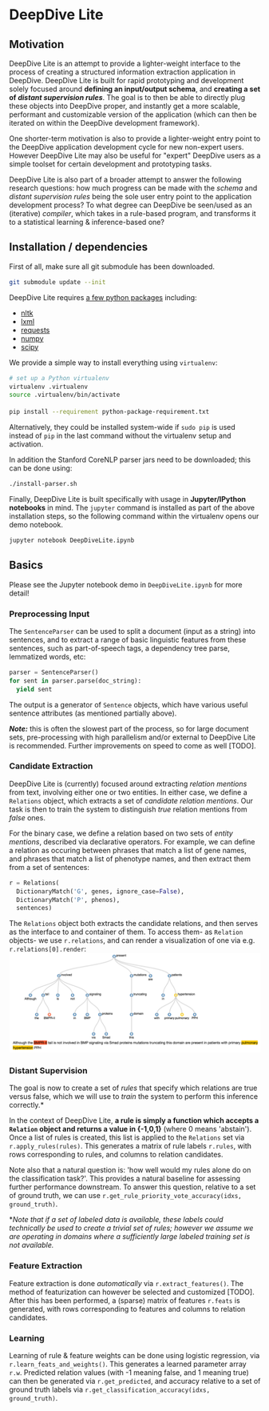 # DeepDive Lite

## Motivation
DeepDive Lite is an attempt to provide a lighter-weight interface to the process of creating a structured information extraction application in DeepDive.  DeepDive Lite is built for rapid prototyping and development solely focused around **defining an input/output schema**, and **creating a set of _distant supervision rules_**.  The goal is to then be able to directly plug these objects into DeepDive proper, and instantly get a more scalable, performant and customizable version of the application (which can then be iterated on within the DeepDive development framework).

One shorter-term motivation is also to provide a lighter-weight entry point to the DeepDive application development cycle for new non-expert users.  However DeepDive Lite may also be useful for "expert" DeepDive users as a simple toolset for certain development and prototyping tasks.

DeepDive Lite is also part of a broader attempt to answer the following research questions: how much progress can be made with the _schema_ and _distant supervision rules_ being the sole user entry point to the application development process?  To what degree can DeepDive be seen/used as an (iterative) _compiler_, which takes in a rule-based program, and transforms it to a statistical learning & inference-based one?

## Installation / dependencies

<!-- TODO these manual instruction could be abstracted away with a simple launcher script, that takes as input a ipynb and simply opens it after any necessary setup.. -->

First of all, make sure all git submodule has been downloaded.

```bash
git submodule update --init
```

DeepDive Lite requires [a few python packages](python-package-requirement.txt) including:

* [nltk](http://www.nltk.org/install.html)
* [lxml](http://lxml.de/installation.html)
* [requests](http://docs.python-requests.org/en/master/user/install/#install)
* [numpy](http://docs.scipy.org/doc/numpy-1.10.1/user/install.html)
* [scipy](http://www.scipy.org/install.html)

We provide a simple way to install everything using `virtualenv`:

```bash
# set up a Python virtualenv
virtualenv .virtualenv
source .virtualenv/bin/activate

pip install --requirement python-package-requirement.txt
```

Alternatively, they could be installed system-wide if `sudo pip` is used instead of `pip` in the last command without the virtualenv setup and activation.

In addition the Stanford CoreNLP parser jars need to be downloaded; this can be done using:
```bash
./install-parser.sh
```

Finally, DeepDive Lite is built specifically with usage in **Jupyter/IPython notebooks** in mind.
The `jupyter` command is installed as part of the above installation steps, so the following command within the virtualenv opens our demo notebook.

```bash
jupyter notebook DeepDiveLite.ipynb
```

## Basics
Please see the Jupyter notebook demo in `DeepDiveLite.ipynb` for more detail!

### Preprocessing Input
The `SentenceParser` can be used to split a document (input as a string) into sentences, and to extract a range of basic linguistic features from these sentences, such as part-of-speech tags, a dependency tree parse, lemmatized words, etc:
```python
parser = SentenceParser()
for sent in parser.parse(doc_string):
  yield sent
```

The output is a generator of `Sentence` objects, which have various useful sentence attributes (as mentioned partially above).

**_Note:_** this is often the slowest part of the process, so for large document sets, pre-processing with high parallelism and/or external to DeepDive Lite is recommended.  Further improvements on speed to come as well [TODO].


### Candidate Extraction
DeepDive Lite is (currently) focused around extracting _relation mentions_ from text, involving either one or two entities.  In either case, we define a `Relations` object, which extracts a set of _candidate relation mentions_.  Our task is then to train the system to distinguish _true_ relation mentions from _false_ ones.

For the binary case, we define a relation based on two sets of _entity mentions_, described via declarative operators.  For example, we can define a relation as occuring between phrases that match a list of gene names, and phrases that match a list of phenotype names, and then extract them from a set of sentences:
```python
r = Relations(
  DictionaryMatch('G', genes, ignore_case=False),
  DictionaryMatch('P', phenos),
  sentences)
```
The `Relations` object both extracts the candidate relations, and then serves as the interface to and container of them.  To access them- as `Relation` objects- we use `r.relations`, and can render a visualization of one via e.g. `r.relations[0].render`:
![rendered-relation](rel_tree.png)

### Distant Supervision
The goal is now to create a set of _rules_ that specify which relations are true versus false, which we will use to _train_ the system to perform this inference correctly.*

In the context of DeepDive Lite, **a rule is simply a function which accepts a `Relation` object and returns a value in {-1,0,1}** (where 0 means 'abstain').  Once a list of rules is created, this list is applied to the `Relations` set via `r.apply_rules(rules)`.  This generates a matrix of rule labels `r.rules`, with rows corresponding to rules, and columns to relation candidates.

Note also that a natural question is: 'how well would my rules alone do on the classification task?'.  This provides a natural baseline for assessing  further performance downstream.  To answer this question, relative to a set of ground truth, we can use `r.get_rule_priority_vote_accuracy(idxs, ground_truth)`.

*_Note that if a set of labeled data is available, these labels could technically be used to create a trivial set of rules; however we assume we are operating in domains where a sufficiently large labeled training set is not available._

### Feature Extraction
Feature extraction is done _automatically_ via `r.extract_features()`.  The method of featurization can however be selected and customized [TODO].  After this has been performed, a (sparse) matrix of features `r.feats` is generated, with rows corresponding to features and columns to relation candidates.

### Learning
Learning of rule & feature weights can be done using logistic regression, via `r.learn_feats_and_weights()`.  This generates a learned parameter array `r.w`.  Predicted relation values (with -1 meaning false, and 1 meaning true) can then be generated via `r.get_predicted`, and accuracy relative to a set of ground truth labels via `r.get_classification_accuracy(idxs, ground_truth)`.
